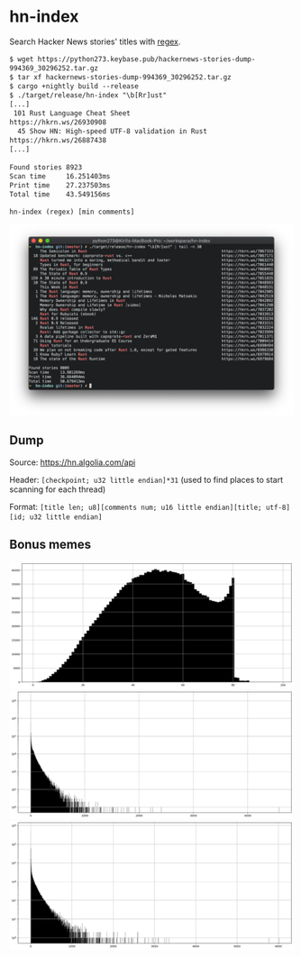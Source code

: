 # hn-index

Search Hacker News stories' titles with [regex](https://docs.rs/regex/1.5.4/regex/index.html#syntax).

```
$ wget https://python273.keybase.pub/hackernews-stories-dump-994369_30296252.tar.gz
$ tar xf hackernews-stories-dump-994369_30296252.tar.gz
$ cargo +nightly build --release
$ ./target/release/hn-index "\b[Rr]ust"
[...]
 101 Rust Language Cheat Sheet                                                        https://hkrn.ws/26930908
  45 Show HN: High-speed UTF-8 validation in Rust                                     https://hkrn.ws/26887438
[...]

Found stories 8923
Scan time     16.251403ms
Print time    27.237503ms
Total time    43.549156ms
```

`hn-index (regex) [min comments]`

![](./term.png)

## Dump

Source: https://hn.algolia.com/api

Header: `[checkpoint; u32 little endian]*31` (used to find places to start scanning for each thread)

Format: `[title len; u8][comments num; u16 little endian][title; utf-8][id; u32 little endian]`

## Bonus memes

![Title length](./hn-titles-plt.png)
![Comments](./hn-comments-plt.png)
![Points](./hn-points-plt.png)
